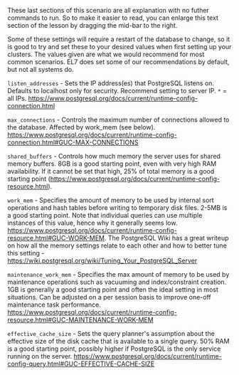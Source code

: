 
These last sections of this scenario are all explanation with no futher commands to run. So to make it easier to read, you can enlarge this text section of the lesson by dragging the mid-bar to the right.

Some of these settings will require a restart of the database to change, so it is good to try and set these to your desired values when first setting up your clusters. The values given are what we would recommend for most common scenarios. EL7 does set some of our recommendations by default, but not all systems do.

`listen_addresses` - Sets the IP address(es) that PostgreSQL listens on. Defaults to localhost only for security. Recommend setting to server IP. `*` = all IPs. https://www.postgresql.org/docs/current/runtime-config-connection.html

`max_connections` - Controls the maximum number of connections allowed to the database. Affected by work_mem (see below). https://www.postgresql.org/docs/current/runtime-config-connection.html#GUC-MAX-CONNECTIONS

`shared_buffers` - Controls how much memory the server uses for shared memory buffers. 8GB is a good starting point, even with very high RAM availability. If it cannot be set that high, 25% of total memory is a good starting point (https://www.postgresql.org/docs/current/runtime-config-resource.html). 

`work_mem` - Specifies the amount of memory to be used by internal sort operations and hash tables before writing to temporary disk files. 2-5MB is a good starting point. Note that individual queries can use multiple instances of this value, hence why it generally seems low. https://www.postgresql.org/docs/current/runtime-config-resource.html#GUC-WORK-MEM. The PostgreSQL Wiki has a great writeup on how all the memory settings relate to each other and how to better tune this setting - https://wiki.postgresql.org/wiki/Tuning_Your_PostgreSQL_Server

`maintenance_work_mem` - Specifies the max amount of memory to be used by maintenance operations such as vacuuming and index/constraint creation. 1GB is generally a good starting point and often the ideal setting in most situations. Can be adjusted on a per session basis to improve one-off maintenance task performance. https://www.postgresql.org/docs/current/runtime-config-resource.html#GUC-MAINTENANCE-WORK-MEM

`effective_cache_size` - Sets the query planner's assumption about the effective size of the disk cache that is available to a single query. 50% RAM is a good starting point, possibly higher if PostgreSQL is the only service running on the server. https://www.postgresql.org/docs/current/runtime-config-query.html#GUC-EFFECTIVE-CACHE-SIZE



